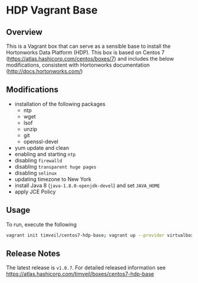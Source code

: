 # HDP Vagrant Base

## Overview

This is a Vagrant box that can serve as a sensible base to install the Hortonworks Data Platform (HDP).  This box is based on Centos 7 (https://atlas.hashicorp.com/centos/boxes/7) and includes the below 
 modifications, consistent with Hortonworks documentation (http://docs.hortonworks.com/)

## Modifications

* installation of the following packages
  * ntp
  * wget
  * lsof
  * unzip
  * git
  * openssl-devel
* yum update and clean
* enabling and starting `ntp`
* disabling `firewalld`
* disabling `transparent huge pages`
* disabling `selinux`
* updating timezone to New York
* install Java 8 (`java-1.8.0-openjdk-devel`) and set `JAVA_HOME`
* apply JCE Policy

## Usage

To run, execute the following

```bash
vagrant init timveil/centos7-hdp-base; vagrant up --provider virtualbox
```

## Release Notes

The latest release is `v1.0.7`.  For detailed released information see https://atlas.hashicorp.com/timveil/boxes/centos7-hdp-base


